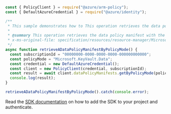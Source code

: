 ```javascript
const { PolicyClient } = require("@azure/arm-policy");
const { DefaultAzureCredential } = require("@azure/identity");

/**
 * This sample demonstrates how to This operation retrieves the data policy manifest with the given policy mode.
 *
 * @summary This operation retrieves the data policy manifest with the given policy mode.
 * x-ms-original-file: specification/resources/resource-manager/Microsoft.Authorization/stable/2020-09-01/examples/getDataPolicyManifest.json
 */
async function retrieveADataPolicyManifestByPolicyMode() {
  const subscriptionId = "00000000-0000-0000-0000-000000000000";
  const policyMode = "Microsoft.KeyVault.Data";
  const credential = new DefaultAzureCredential();
  const client = new PolicyClient(credential, subscriptionId);
  const result = await client.dataPolicyManifests.getByPolicyMode(policyMode);
  console.log(result);
}

retrieveADataPolicyManifestByPolicyMode().catch(console.error);
```

Read the [SDK documentation](https://github.com/Azure/azure-sdk-for-js/blob/%40azure%2Farm-policy_5.0.1/sdk/policy/arm-policy/README.md) on how to add the SDK to your project and authenticate.
